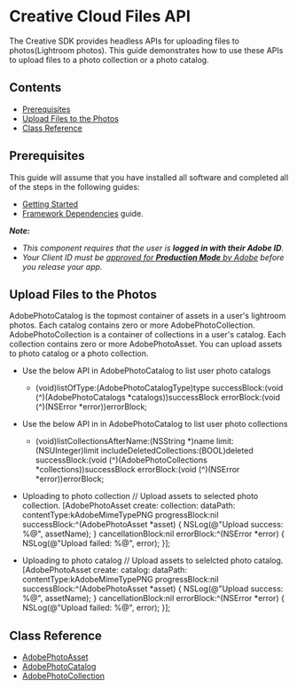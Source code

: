 # Creative Cloud Files API

The Creative SDK provides headless APIs for uploading files to photos(Lightroom photos). This guide demonstrates how to use these APIs to upload files to a photo collection or a photo catalog.

## Contents

- [Prerequisites](#prerequisites)
- [Upload Files to the Photos](#upload)
- [Class Reference](#reference)

<a name="prerequisites"></a>

## Prerequisites

This guide will assume that you have installed all software and completed all of the steps in the following guides:

*   [Getting Started](https://creativesdk.adobe.com/docs/ios/#/articles/gettingstarted/index.html)
*   [Framework Dependencies](https://creativesdk.adobe.com/docs/ios/#/articles/dependencies/index.html) guide.

_**Note:**_

*   _This component requires that the user is **logged in with their Adobe ID**._
*   _Your Client ID must be [approved for **Production Mode** by Adobe](https://creativesdk.zendesk.com/hc/en-us/articles/204601215-How-to-complete-the-Production-Client-ID-Request) before you release your app._

<a name="upload"></a>
## Upload Files to the Photos
AdobePhotoCatalog is the topmost container of assets in a user's lightroom photos. Each catalog contains zero or more AdobePhotoCollection. AdobePhotoCollection is a container of collections in a user's catalog. Each collection contains zero or more AdobePhotoAsset. You can upload assets to photo catalog or a photo collection.

* Use the below API in AdobePhotoCatalog to list user photo catalogs
    + (void)listOfType:(AdobePhotoCatalogType)type
          successBlock:(void (^)(AdobePhotoCatalogs *catalogs))successBlock
            errorBlock:(void (^)(NSError *error))errorBlock;

* Use the below API in in AdobePhotoCatalog to list user photo collections
    - (void)listCollectionsAfterName:(NSString *)name
                               limit:(NSUInteger)limit
           includeDeletedCollections:(BOOL)deleted
                        successBlock:(void (^)(AdobePhotoCollections *collections))successBlock
                          errorBlock:(void (^)(NSError *error))errorBlock;

* Uploading to photo collection
    // Upload assets to selected photo collection.
    [AdobePhotoAsset create:<assetName>
                 collection:<selectedPhotoCollection>
                   dataPath:<assetURL>
                contentType:kAdobeMimeTypePNG
              progressBlock:nil
               successBlock:^(AdobePhotoAsset *asset)
    {
        NSLog(@"Upload success: %@", assetName);
    }
          cancellationBlock:nil
                 errorBlock:^(NSError *error)
    {
        NSLog(@"Upload failed: %@", error);
    }];

* Uploading to photo catalog
    // Upload assets to selelcted photo catalog.
    [AdobePhotoAsset create:<assetName>
                    catalog:<selectedPhotoCatalog>
                   dataPath:<assetURL>
                contentType:kAdobeMimeTypePNG
              progressBlock:nil
               successBlock:^(AdobePhotoAsset *asset)
    {
        NSLog(@"Upload success: %@", assetName);
    }
          cancellationBlock:nil
                 errorBlock:^(NSError *error)
    {
        NSLog(@"Upload failed: %@", error);
    }];

<a name="reference"></a>
## Class Reference

+ [AdobePhotoAsset](https://creativesdk.adobe.com/docs/ios/#/Classes/AdobePhotoAsset.html)
+ [AdobePhotoCatalog](https://creativesdk.adobe.com/docs/ios/#/Classes/AdobePhotoCatalog.html)
+ [AdobePhotoCollection](https://creativesdk.adobe.com/docs/ios/#/Classes/AdobePhotoCollection.html)
